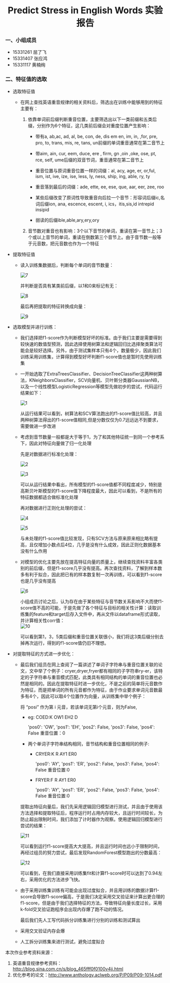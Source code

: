 # <center>Predict Stress in English Words 实验报告</center>

### 一、小组成员

* 15331261 屈了飞
* 15331407 张应鸿
* 15331117 黄楠绚

### 二、特征值的选取

* 选取特征值
    + 在网上查找英语重音规律的相关资料后，筛选出在训练中能够用到的特征主要有：
        
        1. 依靠单词前后缀判断重音位置，主要筛选出以下一类前缀和五类后缀，分别作为6个特征，这几类前后缀会对重度位置产生影响：
            
            * 带有a, ab,ac, ad, al, be, con, de, dis em en, im, in, ,for, pre, pro, to, trans, mis, re, tans, un前缀的单词重音通常在第二音节上

            * 带aim, ain, cur, eem, duce, ere , firm, gn ,oin ,oke, ose, pt, rce, self, ume后缀的双音节词，重音通常在第二音节上

            * 重音位置与原词重音位置一样的词缀：al, acy, age, er, or,ful, ism, ist, ive, ize, ise, less, ly, ness, ship, ing, able, ry, ty

            * 重音落到最后的词缀：ade, ette, ee, ese, que, aar, eer, zee, roo

            * 某些后缀改变了原词性导致重音向后拉一个音节：形容词后缀ic,名词后缀ion, ana, escence, escent, i, ics，itis,sis,id intrepid insipid

            * 弱读的后缀ible,able,ary,ery,ory

        2. 音节数对重音也有影响：3个以下音节的单词，重读在第一音节上；3个或以上音节的单词，重读在倒数第三个音节上。由于音节数一般等于元音数，把元音数也作为一个特征

* 提取特征值

    + 读入训练集数据后，判断每个单词的音节数量：

        ![7](pictures/7.jpg)

        并判断是否具有某类前后缀，以1和0来标记有无：
        
        ![8](pictures/8.jpg)

        最后再把提取的特征转换成向量：

        ![9](pictures/9.jpg)


* 选取模型并进行训练：
    
    + 我们选择把f1-score作为判断模型好坏的标准。由于我们主要是需要得到较快速的数值型预测，因此选择使用树算法和逻辑回归比选择聚类算法可能会是较好选择。另外，由于测试集样本只有4个，数量极少，因此我们训练采用训练集，计算得到模型好坏判断f1-score值也是暂时先使用训练集

    + 一开始选取了ExtraTreesClassifier、DecisionTreeClassifier这两种树算法，KNeighborsClassifier，SCV向量机、贝叶斯分类器GaussianNB，以及一个线性模型LogisticRegression等模型先做初步的尝试，代码运行结果如下：

        ![1](pictures/1.png)

        从运行结果可以看到，树算法和SCV算法跑出的f1-score值比较高，并且两种树算法得出的f1-score值相同,但是分数仅仅为0.7远远达不到要求，需要做进一步改进

    + 考虑到音节数量一般都是大于等于1，为了和其他特征统一到同一个参考系下，因此对特征向量做了归一化处理

        先是对数据进行标准化处理：

        ![2](pictures/2.png)

        ![3](pictures/3.png)

        可以从运行结果中看出，所有模型的f1-score值都不同程度减少，特别是高斯贝叶斯模型的f1-score值下降程度最大，因此可以看到，不是所有的特征数据都适合做标准化处理

        再对数据进行正则化处理的尝试：

        ![4](pictures/4.png)

        ![5](pictures/5.png)

        与未处理的f1-score值比较发现，只有SCV方法与原来原来相比略有提高，且仅增加小数点后4位，几乎是没有什么成效，因此正则化数据基本没有什么作用

    + 对模型的优化主要先放在提高特征向量的质量上，继续查找资料丰富各类别的前后缀，但是f1-score几乎没有提高。再次查找资料，了解到样本数多有利于拟合，因此把已有的样本数复制一次再训练，可以看到f1-score也是几乎没有提高

        ![6](pictures/6.jpg)

        小组成员讨论之后，认为存在由于某些特征与音节数关系影响不大而使f1-score值不高的可能，于是先做了各个特征与目标的相关性计算：读取训练集的feature和target后存入文件中，再从文件以dataframe形式读取，并计算相关性corr值：
​        
        ![10](pictures/10.jpg)

        可以看到第1，3，5类后缀和重音位置关联很小，我们将这3类后缀分别去掉再次运行，得到的f1-score值仍旧不理想。

* 对提取特征的方式进一步优化：

    + 最后我们组员在网上查阅了一篇讲述了单词子字符串与重音位置关联的论文，文中举了个例子：cryer,dryer,fryer都有相同的子字符串ry-er，该特定的子字符串与重音模式匹配，此类具有相同结构的单词的重音位置也必然是相同的。因此在提取特征时进一步优化，不是之前的简单将元音数作为特征，而是把单词的所有元音都作为特征，由于作业要求单词元音数最多有4个，因此可以取4个位置作为向量，从训练集中举个例子：
        
        将 “posi” 作为第 i 元音，若该单词无第i个元音，则为False,
        
        * eg: COED:K OW1 EH2 D

            'pos0': 'OW', 'pos1': 'EH', 'pos2': False, 'pos3': False, 'pos4': False 重音位置：0

        * 两个单词子字符串结构相同，音节结构和重音位置相同的例子:

            + CRYER:K R AY1 ER0

                'pos0': 'AY', 'pos1': 'ER', 'pos2': False, 'pos3': False, 'pos4': False  重音位置:0

            + FRYER:F R AY1 ER0

                'pos0': 'AY', 'pos1': 'ER', 'pos2': False, 'pos3': False, 'pos4': False 重音位置:0

        提取出特征向量后，我们先采用逻辑回归模型进行测试，并且由于使用该方法选择和提取特征后，程序运行时占用内存较大，且运行时间较长，为防止超出限制时间，我们添加了计时器作为观察。使用逻辑回归模型进行尝试的结果：

        ![11](pictures/11.png)

        可以看到运行f1-score提高大大提高，并且运行时间也远小于限制时间，再经过组员的努力尝试，最后发现RandomForest模型跑出的分数最高：

        ![12](pictures/12.png)

        可以看到，在我们直接采用训练集fit和计算f1-score时可以达到了0.94左右，采用优化的方法进步飞快。

    + 由于采用训练集训练有可能会出现过度拟合，并且用训练的数据计算f1-score会导致f1-score偏高，于是我们决定采用交叉验证来计算出更合理的f1-score，但是由于我们选择特征的方法，导致特征向量长度过长，采用k-fold交叉验证跑程序会出现内存爆了跑不动的情况。
    
        最后我们先人工写代码拆分训练集进行分别的训练和测试算出


    + 采用交叉验证内存会爆

    + 人工拆分训练集来进行测试，避免过度拟合


本次作业参考资料来源：

1. 英语重音规律参考资料：http://blog.sina.com.cn/s/blog_465fff0f0100v4ji.html
2. 优化参考的论文：http://www.anthology.aclweb.org/P/P09/P09-1014.pdf
